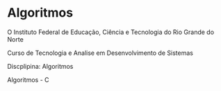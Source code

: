 Algoritmos
==========

O Instituto Federal de Educação, Ciência e Tecnologia do Rio Grande do Norte

Curso de Tecnologia e Analise em Desenvolvimento de Sistemas

Discplipina: Algoritmos

Algoritmos - C
